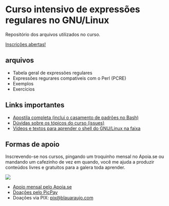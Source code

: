 # Curso intensivo de expressões regulares no GNU/Linux

Repositório dos arquivos utilizados no curso.

[Inscrições abertas!](https://blauaraujo.com/regex)

## arquivos

- Tabela geral de expressões regulares
- Expressões regurares compatíveis com o Perl (PCRE)
- Exemplos
- Exercícios

## Links importantes

* [Apostila completa (inclui o casamento de padrões no Bash)](https://blauaraujo.com/downloads/shell-pattern-matching.pdf)
* [Dúvidas sobre os tópicos do curso (issues)](https://codeberg.org/blau_araujo/regex-shell/issues)
* [Vídeos e textos para aprender o shell do GNU/Linux na faixa](https://blauaraujo.com/cursos-livres-e-gratuitos/)

## Formas de apoio

Inscrevendo-se nos cursos, pingando um troquinho mensal no Apoia.se ou mandando um cafezinho de vez em quando, você me ajuda a produzir conteúdos livres e gratuitos para a galera toda aprender.

![](https://blauaraujo.com/wp-content/uploads/2022/05/cafezinho-01.png)

* [Apoio mensal pelo Apoia.se](https://apoia.se/debxpcursos)
* [Doações pelo PicPay](https://app.picpay.com/user/blauaraujo)
* Doações via PIX: pix@blauaraujo.com